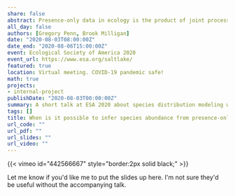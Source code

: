 ```yaml
---
share: false
abstract: Presence-only data in ecology is the product of joint processes of species occurrance and human observation. Modeling these processes directly enables estimation of species abundance or probability of occurrance in absolute terms without prior knowledge of prevalance. This approach is validated with simulated data and applied to a community-science dataset.
all_day: false
authors: [Gregory Penn, Brook Milligan]
date: "2020-08-03T08:00:00Z"
date_end: "2020-08-06T15:00:00Z"
event: Ecological Society of America 2020
event_url: https://www.esa.org/saltlake/
featured: true
location: Virtual meeting. COVID-19 pandemic safe!
math: true
projects:
- internal-project
publishDate: "2020-08-03T00:00:00Z"
summary: A short talk at ESA 2020 about species distribution modeling with presence-only data.
tags: []
title: When is it possible to infer species abundance from presence-only data?
url_code: ""
url_pdf: ""
url_slides: ""
url_video: ""
---
```


{{< vimeo id="442566667" style="border:2px solid black;" >}}

Let me know if you'd like me to put the slides up here. I'm not sure they'd be useful without the accompanying talk.
